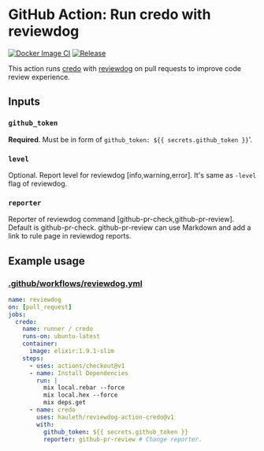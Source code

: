 # GitHub Action: Run credo with reviewdog

[![Docker Image CI](https://github.com/hauleth/reviewdog-action-credo/workflows/Docker%20Image%20CI/badge.svg)](https://github.com/hauleth/reviewdog-action-credo/actions)
[![Release](https://img.shields.io/github/release/hauleth/reviewdog-action-credo.svg?maxAge=43200)](https://github.com/hauleth/reviewdog-action-credo/releases)

This action runs [credo](https://github.com/rrrene/credo) with
[reviewdog](https://github.com/reviewdog/reviewdog) on pull requests to improve
code review experience.

## Inputs

### `github_token`

**Required**. Must be in form of `github_token: ${{ secrets.github_token }}`'.

### `level`

Optional. Report level for reviewdog [info,warning,error].
It's same as `-level` flag of reviewdog.

### `reporter`

Reporter of reviewdog command [github-pr-check,github-pr-review].
Default is github-pr-check.
github-pr-review can use Markdown and add a link to rule page in reviewdog reports.

## Example usage

### [.github/workflows/reviewdog.yml](.github/workflows/reviewdog.yml)

```yml
name: reviewdog
on: [pull_request]
jobs:
  credo:
    name: runner / credo
    runs-on: ubuntu-latest
    container:
      image: elixir:1.9.1-slim
    steps:
      - uses: actions/checkout@v1
      - name: Install Dependencies
        run: |
          mix local.rebar --force
          mix local.hex --force
          mix deps.get
      - name: credo
        uses: hauleth/reviewdog-action-credo@v1
        with:
          github_token: ${{ secrets.github_token }}
          reporter: github-pr-review # Change reporter.
```

